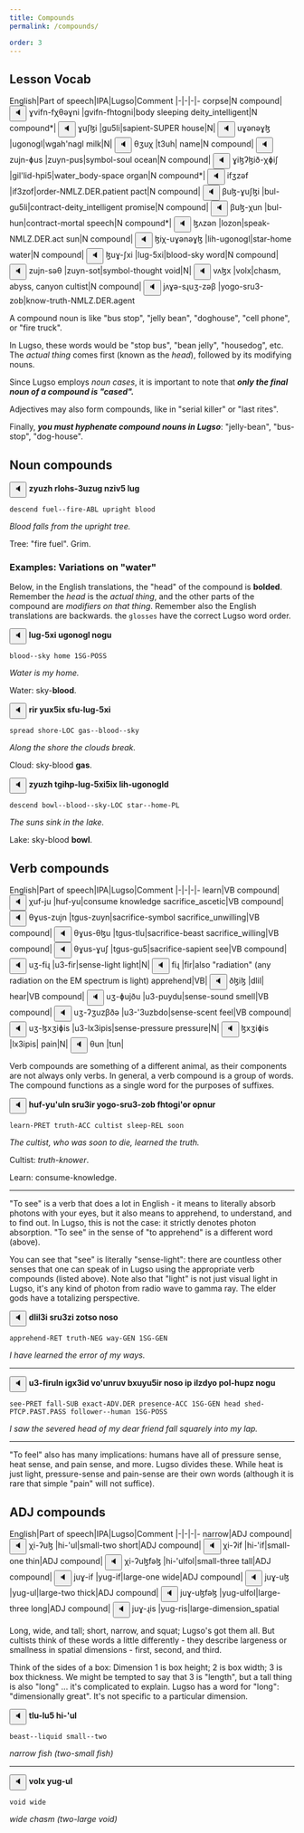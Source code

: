 ```yaml
---
title: Compounds
permalink: /compounds/

order: 3
---
```


## Lesson Vocab

English|Part of speech|IPA|Lugso|Comment
|-|-|-|-
corpse|N compound|<span class='spoken '> <button class='speak' type='button' data-ipa='ɣvifn-fχθəɣni'>🔈</button> <span class='ipa'>ɣvifn-fχθəɣni</span> </span>|gvifn-fhtogni|body sleeping
deity_intelligent|N compound*|<span class='spoken '> <button class='speak' type='button' data-ipa='ɣuʃɮi'>🔈</button> <span class='ipa'>ɣuʃɮi</span> </span>|gu5li|sapient-SUPER
house|N|<span class='spoken '> <button class='speak' type='button' data-ipa='uɣənəɣɮ'>🔈</button> <span class='ipa'>uɣənəɣɮ</span> </span>|ugonogl|wgah'nagl
milk|N|<span class='spoken '> <button class='speak' type='button' data-ipa='θʒuχ'>🔈</button> <span class='ipa'>θʒuχ</span> </span>|t3uh|
name|N compound|<span class='spoken '> <button class='speak' type='button' data-ipa='zujn-ɸus'>🔈</button> <span class='ipa'>zujn-ɸus</span> </span>|zuyn-pus|symbol-soul
ocean|N compound|<span class='spoken '> <button class='speak' type='button' data-ipa='ɣiɮʔɮið-χɸiʃ'>🔈</button> <span class='ipa'>ɣiɮʔɮið-χɸiʃ</span> </span>|gil'lid-hpi5|water_body-space
organ|N compound*|<span class='spoken '> <button class='speak' type='button' data-ipa='ifʒzəf'>🔈</button> <span class='ipa'>ifʒzəf</span> </span>|if3zof|order-NMLZ.DER.patient
pact|N compound|<span class='spoken '> <button class='speak' type='button' data-ipa='βuɮ-ɣuʃɮi'>🔈</button> <span class='ipa'>βuɮ-ɣuʃɮi</span> </span>|bul-gu5li|contract-deity_intelligent
promise|N compound|<span class='spoken '> <button class='speak' type='button' data-ipa='βuɮ-χun'>🔈</button> <span class='ipa'>βuɮ-χun</span> </span>|bul-hun|contract-mortal
speech|N compound*|<span class='spoken '> <button class='speak' type='button' data-ipa='ɮʌzən'>🔈</button> <span class='ipa'>ɮʌzən</span> </span>|lozon|speak-NMLZ.DER.act
sun|N compound|<span class='spoken '> <button class='speak' type='button' data-ipa='ɮiχ-uɣənəɣɮ'>🔈</button> <span class='ipa'>ɮiχ-uɣənəɣɮ</span> </span>|lih-ugonogl|star-home
water|N compound|<span class='spoken '> <button class='speak' type='button' data-ipa='ɮuɣ-ʃxi'>🔈</button> <span class='ipa'>ɮuɣ-ʃxi</span> </span>|lug-5xi|blood-sky
word|N compound|<span class='spoken '> <button class='speak' type='button' data-ipa='zujn-səθ'>🔈</button> <span class='ipa'>zujn-səθ</span> </span>|zuyn-sot|symbol-thought
void|N|<span class='spoken '> <button class='speak' type='button' data-ipa='vʌɮx'>🔈</button> <span class='ipa'>vʌɮx</span> </span>|volx|chasm, abyss, canyon
cultist|N compound|<span class='spoken '> <button class='speak' type='button' data-ipa='jʌɣə-sɻuʒ-zəβ'>🔈</button> <span class='ipa'>jʌɣə-sɻuʒ-zəβ</span> </span>|yogo-sru3-zob|know-truth-NMLZ.DER.agent

A compound noun is like "bus stop", "jelly bean", "doghouse", "cell phone", or "fire truck".

In Lugso, these words would be "stop bus", "bean jelly", "housedog", etc. The _actual thing_ comes first (known as the _head_), followed by its modifying nouns.

Since Lugso employs _noun cases_, it is important to note that _**only the final noun of a compound is "cased".**_

Adjectives may also form compounds, like in "serial killer" or "last rites".

Finally, _**you must hyphenate compound nouns in Lugso**_: "jelly-bean", "bus-stop", "dog-house".

## Noun compounds

<span class='spoken btnOnly'> <button class='speak' type='button' data-ipa='zjuzχ ɻɮʌχs-ʒuzuɣ nzivʃ ɮuɣ'>🔈</button>  </span> <strong>zyuzh rlohs-3uzug nziv5 lug</strong>

`descend fuel--fire-ABL upright blood`

_Blood falls from the upright tree._

Tree: "fire fuel". Grim.

### Examples: Variations on "water"

Below, in the English translations, the "head" of the compound is **bolded**. Remember the _head_ is the _actual thing_, and the other parts of the compound are _modifiers on that thing_. Remember also the English translations are backwards. the `glosses` have the correct Lugso word order.

<span class='spoken btnOnly'> <button class='speak' type='button' data-ipa='ɮuɣ-ʃxi uɣənəɣɮ nʌɣu'>🔈</button>  </span> <strong>lug-5xi ugonogl nogu</strong>

`blood--sky home 1SG-POSS`

_Water is my home._

Water: sky-**blood**.

<span class='spoken btnOnly'> <button class='speak' type='button' data-ipa='ɻiɻ juxʃix sfu-ɮuɣ-ʃxi'>🔈</button>  </span> <strong>rir yux5ix sfu-lug-5xi</strong>

`spread shore-LOC gas--blood--sky`

_Along the shore the clouds break._

Cloud: sky-blood **gas**.

<span class='spoken btnOnly'> <button class='speak' type='button' data-ipa='zjuzχ θɣiχɸ-ɮuɣ-ʃxiʃix ɮiχ-uɣənəɣɮð'>🔈</button>  </span> <strong>zyuzh tgihp-lug-5xi5ix lih-ugonogld</strong>

`descend bowl--blood--sky-LOC star--home-PL`

_The suns sink in the lake._

Lake: sky-blood **bowl**.

## Verb compounds

English|Part of speech|IPA|Lugso|Comment
|-|-|-|-
learn|VB compound|<span class='spoken '> <button class='speak' type='button' data-ipa='χuf-ju'>🔈</button> <span class='ipa'>χuf-ju</span> </span>|huf-yu|consume knowledge
sacrifice_ascetic|VB compound|<span class='spoken '> <button class='speak' type='button' data-ipa='θɣus-zujn'>🔈</button> <span class='ipa'>θɣus-zujn</span> </span>|tgus-zuyn|sacrifice-symbol
sacrifice_unwilling|VB compound|<span class='spoken '> <button class='speak' type='button' data-ipa='θɣus-θɮu'>🔈</button> <span class='ipa'>θɣus-θɮu</span> </span>|tgus-tlu|sacrifice-beast
sacrifice_willing|VB compound|<span class='spoken '> <button class='speak' type='button' data-ipa='θɣus-ɣuʃ'>🔈</button> <span class='ipa'>θɣus-ɣuʃ</span> </span>|tgus-gu5|sacrifice-sapient
see|VB compound|<span class='spoken '> <button class='speak' type='button' data-ipa='uʒ-fiɻ'>🔈</button> <span class='ipa'>uʒ-fiɻ</span> </span>|u3-fir|sense-light
light|N|<span class='spoken '> <button class='speak' type='button' data-ipa='fiɻ'>🔈</button> <span class='ipa'>fiɻ</span> </span>|fir|also "radiation" (any radiation on the EM spectrum is light)
apprehend|VB|<span class='spoken '> <button class='speak' type='button' data-ipa='ðɮiɮ'>🔈</button> <span class='ipa'>ðɮiɮ</span> </span>|dlil|
hear|VB compound|<span class='spoken '> <button class='speak' type='button' data-ipa='uʒ-ɸujðu'>🔈</button> <span class='ipa'>uʒ-ɸujðu</span> </span>|u3-puydu|sense-sound
smell|VB compound|<span class='spoken '> <button class='speak' type='button' data-ipa='uʒ-ʔʒuzβðə'>🔈</button> <span class='ipa'>uʒ-ʔʒuzβðə</span> </span>|u3-'3uzbdo|sense-scent
feel|VB compound|<span class='spoken '> <button class='speak' type='button' data-ipa='uʒ-ɮxʒiɸis'>🔈</button> <span class='ipa'>uʒ-ɮxʒiɸis</span> </span>|u3-lx3ipis|sense-pressure
pressure|N|<span class='spoken '> <button class='speak' type='button' data-ipa='ɮxʒiɸis'>🔈</button> <span class='ipa'>ɮxʒiɸis</span> </span>|lx3ipis|
pain|N|<span class='spoken '> <button class='speak' type='button' data-ipa='θun'>🔈</button> <span class='ipa'>θun</span> </span>|tun|

Verb compounds are something of a different animal, as their components are not always only verbs. In general, a verb compound is a group of words. The compound functions as a single word for the purposes of suffixes.

<span class='spoken btnOnly'> <button class='speak' type='button' data-ipa='χuf-juʔuɮn sɻuʒiɻ jʌɣə-sɻuʒ-zəβ fχθʌɣiʔəɻ ʌɸnuɻ'>🔈</button>  </span> <strong>huf-yu'uln sru3ir yogo-sru3-zob fhtogi'or opnur</strong>

`learn-PRET truth-ACC cultist sleep-REL soon`

_The cultist, who was soon to die, learned the truth._

Cultist: _truth-knower_.

Learn: consume-knowledge.

---

"To see" is a verb that does a lot in English - it means to literally absorb photons with your eyes, but it also means to apprehend, to understand, and to find out. In Lugso, this is not the case: it strictly denotes photon absorption. "To see" in the sense of "to apprehend" is a different word (above). 

You can see that "see" is literally "sense-light": there are countless other senses that one can speak of in Lugso using the appropriate verb compounds (listed above). Note also that "light" is not just visual light in Lugso, it's any kind of photon from radio wave to gamma ray. The elder gods have a totalizing perspective.

<span class='spoken btnOnly'> <button class='speak' type='button' data-ipa='ðɮiɮʒi sɻuʒzi zʌθsə nʌsə'>🔈</button>  </span> <strong>dlil3i sru3zi zotso noso</strong>

`apprehend-RET truth-NEG way-GEN 1SG-GEN`

_I have learned the error of my ways._

---

<span class='spoken btnOnly'> <button class='speak' type='button' data-ipa='uʒ-fiɻuɮn iɣxʒið vʌʔunɻuv βxujuʃiɻ nʌsə iɸ iɮzðjə ɸʌɮ-χuɸz nʌɣu'>🔈</button>  </span> <strong>u3-firuln igx3id vo'unruv bxuyu5ir noso ip ilzdyo pol-hupz nogu</strong>

`see-PRET fall-SUB exact-ADV.DER presence-ACC 1SG-GEN head shed-PTCP.PAST.PASS follower--human 1SG-POSS`

_I saw the severed head of my dear friend fall squarely into my lap._

---

"To feel" also has many implications: humans have all of pressure sense, heat sense, and pain sense, and more. Lugso divides these. While heat is just light, pressure-sense and pain-sense are their own words (although it is rare that simple "pain" will not suffice).

## ADJ compounds

English|Part of speech|IPA|Lugso|Comment
|-|-|-|-
narrow|ADJ compound|<span class='spoken '> <button class='speak' type='button' data-ipa='χi-ʔuɮ'>🔈</button> <span class='ipa'>χi-ʔuɮ</span> </span>|hi-'ul|small-two
short|ADJ compound|<span class='spoken '> <button class='speak' type='button' data-ipa='χi-ʔif'>🔈</button> <span class='ipa'>χi-ʔif</span> </span>|hi-'if|small-one
thin|ADJ compound|<span class='spoken '> <button class='speak' type='button' data-ipa='χi-ʔuɮfəɮ'>🔈</button> <span class='ipa'>χi-ʔuɮfəɮ</span> </span>|hi-'ulfol|small-three
tall|ADJ compound|<span class='spoken '> <button class='speak' type='button' data-ipa='juɣ-if'>🔈</button> <span class='ipa'>juɣ-if</span> </span>|yug-if|large-one
wide|ADJ compound|<span class='spoken '> <button class='speak' type='button' data-ipa='juɣ-uɮ'>🔈</button> <span class='ipa'>juɣ-uɮ</span> </span>|yug-ul|large-two
thick|ADJ compound|<span class='spoken '> <button class='speak' type='button' data-ipa='juɣ-uɮfəɮ'>🔈</button> <span class='ipa'>juɣ-uɮfəɮ</span> </span>|yug-ulfol|large-three
long|ADJ compound|<span class='spoken '> <button class='speak' type='button' data-ipa='juɣ-ɻis'>🔈</button> <span class='ipa'>juɣ-ɻis</span> </span>|yug-ris|large-dimension_spatial

Long, wide, and tall; short, narrow, and squat; Lugso's got them all. But cultists think of these words a little differently - they describe largeness or smallness in spatial dimensions - first, second, and third. 

Think of the sides of a box: Dimension 1 is box height; 2 is box width; 3 is box thickness. We might be tempted to say that 3 is "length", but a tall thing is also "long" ... it's complicated to explain. Lugso has a word for "long": "dimensionally great". It's not specific to a particular dimension.

<span class='spoken btnOnly'> <button class='speak' type='button' data-ipa='θɮu-ɮuʃ χi-ʔuɮ'>🔈</button>  </span> <strong>tlu-lu5 hi-'ul</strong>

`beast--liquid small--two`

_narrow fish (two-small fish)_

---

<span class='spoken btnOnly'> <button class='speak' type='button' data-ipa='vʌɮx juɣ-uɮ'>🔈</button>  </span> <strong>volx yug-ul</strong>

`void wide`

_wide chasm (two-large void)_